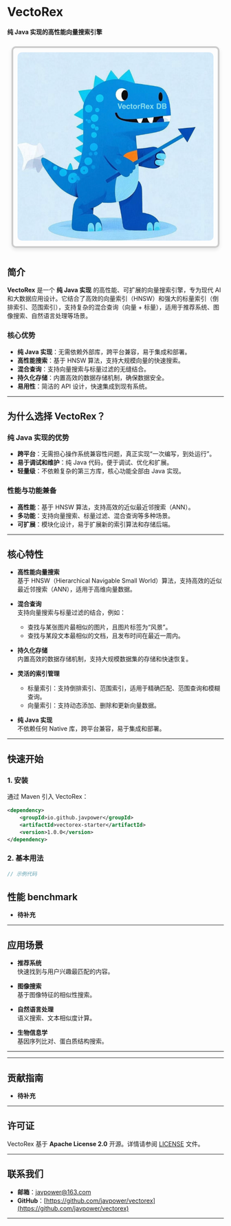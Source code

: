 # **VectoRex**

**纯 Java 实现的高性能向量搜索引擎**

<div style="display: inline-block; border: 4px solid #ccc; border-radius: 10px; box-shadow: 0 4px 8px rgba(0, 0, 0, 0.1); margin: 10px; padding: 10px;">
  <img src="./image/logo.png" alt="VectoRex" style="border-radius: 10px;" />
</div>



## **简介**

**VectoRex** 是一个 **纯 Java 实现** 的高性能、可扩展的向量搜索引擎，专为现代 AI 和大数据应用设计。它结合了高效的向量索引（HNSW）和强大的标量索引（倒排索引、范围索引），支持复杂的混合查询（向量 + 标量），适用于推荐系统、图像搜索、自然语言处理等场景。

### 核心优势

- **纯 Java 实现**：无需依赖外部库，跨平台兼容，易于集成和部署。
- **高性能搜索**：基于 HNSW 算法，支持大规模向量的快速搜索。
- **混合查询**：支持向量搜索与标量过滤的无缝结合。
- **持久化存储**：内置高效的数据存储机制，确保数据安全。
- **易用性**：简洁的 API 设计，快速集成到现有系统。

---

## **为什么选择 VectoRex？**

### **纯 Java 实现的优势**

- **跨平台**：无需担心操作系统兼容性问题，真正实现“一次编写，到处运行”。
- **易于调试和维护**：纯 Java 代码，便于调试、优化和扩展。
- **轻量级**：不依赖复杂的第三方库，核心功能全部由 Java 实现。

### **性能与功能兼备**

- **高性能**：基于 HNSW 算法，支持高效的近似最近邻搜索（ANN）。
- **多功能**：支持向量搜索、标量过滤、混合查询等多种场景。
- **可扩展**：模块化设计，易于扩展新的索引算法和存储后端。

---

## **核心特性**

- **高性能向量搜索**  
  基于 HNSW（Hierarchical Navigable Small World）算法，支持高效的近似最近邻搜索（ANN），适用于高维向量数据。

- **混合查询**  
  支持向量搜索与标量过滤的结合，例如：
  - 查找与某张图片最相似的图片，且图片标签为“风景”。
  - 查找与某段文本最相似的文档，且发布时间在最近一周内。

- **持久化存储**  
  内置高效的数据存储机制，支持大规模数据集的存储和快速恢复。

- **灵活的索引管理**
  - 标量索引：支持倒排索引、范围索引，适用于精确匹配、范围查询和模糊查询。
  - 向量索引：支持动态添加、删除和更新向量数据。

- **纯 Java 实现**  
  不依赖任何 Native 库，跨平台兼容，易于集成和部署。

---

## **快速开始**

### **1. 安装**

通过 Maven 引入 VectoRex：

```xml
<dependency>
    <groupId>io.github.javpower</groupId>
    <artifactId>vectorex-starter</artifactId>
    <version>1.0.0</version>
</dependency>
```

### **2. 基本用法**

```java
// 示例代码
```

## **性能 benchmark**

- **待补充**

---

## **应用场景**

- **推荐系统**  
  快速找到与用户兴趣最匹配的内容。

- **图像搜索**  
  基于图像特征的相似性搜索。

- **自然语言处理**  
  语义搜索、文本相似度计算。

- **生物信息学**  
  基因序列比对、蛋白质结构搜索。

---


---

## **贡献指南**

- **待补充**

---

## **许可证**

VectoRex 基于 **Apache License 2.0** 开源。详情请参阅 [LICENSE](LICENSE) 文件。

---

## **联系我们**

- **邮箱**：javpower@163.com
- **GitHub**：[https://github.com/javpower/vectorex](https://github.com/javpower/vectorex)

---